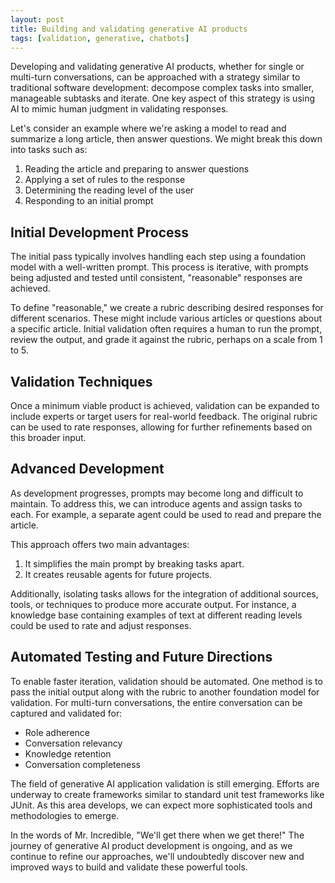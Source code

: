 ```yaml
---
layout: post
title: Building and validating generative AI products
tags: [validation, generative, chatbots]
---
```

  
Developing and validating generative AI products, whether for single or multi-turn conversations, can be approached with a strategy similar to traditional software development: decompose complex tasks into smaller, manageable subtasks and iterate. One key aspect of this strategy is using AI to mimic human judgment in validating responses.
 
Let's consider an example where we're asking a model to read and summarize a long article, then answer questions. We might break this down into tasks such as:
 
1. Reading the article and preparing to answer questions
2. Applying a set of rules to the response
3. Determining the reading level of the user
4. Responding to an initial prompt
 
## Initial Development Process
 
The initial pass typically involves handling each step using a foundation model with a well-written prompt. This process is iterative, with prompts being adjusted and tested until consistent, "reasonable" responses are achieved.
 
To define "reasonable," we create a rubric describing desired responses for different scenarios. These might include various articles or questions about a specific article. Initial validation often requires a human to run the prompt, review the output, and grade it against the rubric, perhaps on a scale from 1 to 5.
 
## Validation Techniques
 
Once a minimum viable product is achieved, validation can be expanded to include experts or target users for real-world feedback. The original rubric can be used to rate responses, allowing for further refinements based on this broader input.
 
## Advanced Development
 
As development progresses, prompts may become long and difficult to maintain. To address this, we can introduce agents and assign tasks to each. For example, a separate agent could be used to read and prepare the article.
 
This approach offers two main advantages:
1. It simplifies the main prompt by breaking tasks apart.
2. It creates reusable agents for future projects.
 
Additionally, isolating tasks allows for the integration of additional sources, tools, or techniques to produce more accurate output. For instance, a knowledge base containing examples of text at different reading levels could be used to rate and adjust responses.
 
## Automated Testing and Future Directions
 
To enable faster iteration, validation should be automated. One method is to pass the initial output along with the rubric to another foundation model for validation. For multi-turn conversations, the entire conversation can be captured and validated for:
 
- Role adherence
- Conversation relevancy
- Knowledge retention
- Conversation completeness
 
The field of generative AI application validation is still emerging. Efforts are underway to create frameworks similar to standard unit test frameworks like JUnit. As this area develops, we can expect more sophisticated tools and methodologies to emerge.
 
In the words of Mr. Incredible, "We'll get there when we get there!" The journey of generative AI product development is ongoing, and as we continue to refine our approaches, we'll undoubtedly discover new and improved ways to build and validate these powerful tools.
